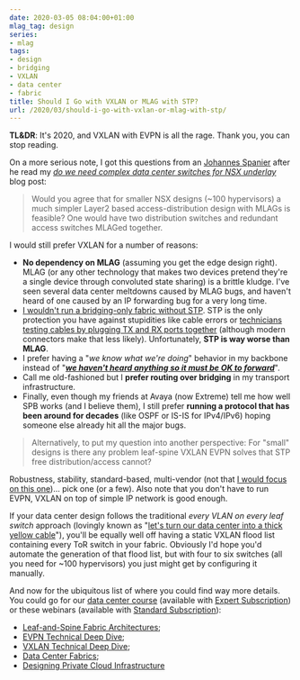 ```yaml
---
date: 2020-03-05 08:04:00+01:00
mlag_tag: design
series:
- mlag
tags:
- design
- bridging
- VXLAN
- data center
- fabric
title: Should I Go with VXLAN or MLAG with STP?
url: /2020/03/should-i-go-with-vxlan-or-mlag-with-stp/
---
```

**TL&DR**: It's 2020, and VXLAN with EVPN is all the rage. Thank you, you can stop reading.

On a more serious note, I got this questions from an [Johannes Spanier](https://www.linkedin.com/in/johannes-spanier/) after he read my *[do we need complex data center switches for NSX underlay](/2020/02/do-we-need-complex-data-center-switches/)* blog post:

> Would you agree that for smaller NSX designs (\~100 hypervisors) a much simpler Layer2 based access-distribution design with MLAGs is feasible? One would have two distribution switches and redundant access switches MLAGed together.

I would still prefer VXLAN for a number of reasons:
<!--more-->
-   **No dependency on MLAG** (assuming you get the edge design right). MLAG (or any other technology that makes two devices pretend they're a single device through convoluted state sharing) is a brittle kludge. I've seen several data center meltdowns caused by MLAG bugs, and haven't heard of one caused by an IP forwarding bug for a very long time.
-   [I wouldn't run a bridging-only fabric without STP](/2014/08/stp-and-expert-beginners/). STP is the only protection you have against stupidities like cable errors or [technicians testing cables by plugging TX and RX ports together](/2012/04/stp-loops-strike-again/) (although modern connectors make that less likely). Unfortunately, **STP is way worse than MLAG**.
-   I prefer having a "*we know what we're doing*" behavior in my backbone instead of "*[**we haven't heard anything so it must be OK to forward**](/2014/07/is-stp-really-evil/)*".
-   Call me old-fashioned but I **prefer routing over bridging** in my transport infrastructure.
-   Finally, even though my friends at Avaya (now Extreme) tell me how well SPB works (and I believe them), I still prefer **running a protocol that has been around for decades** (like OSPF or IS-IS for IPv4/IPv6) hoping someone else already hit all the major bugs.

> Alternatively, to put my question into another perspective: For "small" designs is there any problem leaf-spine VXLAN EVPN solves that STP free distribution/access cannot?

Robustness, stability, standard-based, multi-vendor (not that [I would focus on this one](/2020/02/pragmatic-evpn-designs/))... pick one (or a few). Also note that you don't have to run EVPN, VXLAN on top of simple IP network is good enough.

If your data center design follows the traditional *every VLAN on every leaf switch* approach (lovingly known as "[let's turn our data center into a thick yellow cable](/2015/04/what-is-layer-2-and-why-do-we-need-it/)"), you'll be equally well off having a static VXLAN flood list containing every ToR switch in your fabric. Obviously I'd hope you'd automate the generation of that flood list, but with four to six switches (all you need for \~100 hypervisors) you just might get by configuring it manually.

And now for the ubiquitous list of where you could find way more details. You could go for our [data center course](https://www.ipspace.net/Building_Next-Generation_Data_Center) (available with [Expert Subscription](https://www.ipspace.net/Subscription/Individual)) or these webinars (available with [Standard Subscription](https://www.ipspace.net/Subscription/Individual)):

-   [Leaf-and-Spine Fabric Architectures](https://www.ipspace.net/Leaf-and-Spine_Fabric_Architectures);
-   [EVPN Technical Deep Dive](https://www.ipspace.net/EVPN_Technical_Deep_Dive);
-   [VXLAN Technical Deep Dive](https://www.ipspace.net/VXLAN_Technical_Deep_Dive);
-   [Data Center Fabrics](https://www.ipspace.net/Data_Center_Fabrics);
-   [Designing Private Cloud Infrastructure](https://www.ipspace.net/Designing_Private_Cloud_Infrastructure)
